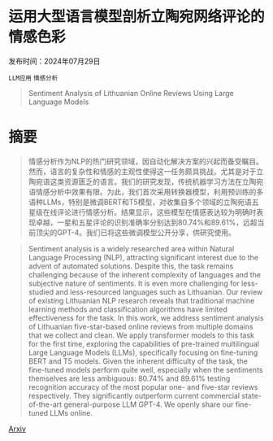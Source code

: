 # 运用大型语言模型剖析立陶宛网络评论的情感色彩

发布时间：2024年07月29日

`LLM应用` `情感分析`

> Sentiment Analysis of Lithuanian Online Reviews Using Large Language Models

# 摘要

> 情感分析作为NLP的热门研究领域，因自动化解决方案的兴起而备受瞩目。然而，语言的复杂性和情感的主观性使得这一任务颇具挑战，尤其是对于立陶宛语这类资源匮乏的语言。我们的研究发现，传统机器学习方法在立陶宛语情感分析中效果有限。为此，我们首次采用转换器模型，利用预训练的多语种LLMs，特别是微调BERT和T5模型，对收集自多个领域的立陶宛语五星级在线评论进行情感分析。结果显示，这些模型在情感表达较为明确时表现卓越，一星和五星评论的识别准确率分别达到80.74%和89.61%，远超当前顶尖的GPT-4。我们已将这些微调模型公开分享，供研究使用。

> Sentiment analysis is a widely researched area within Natural Language Processing (NLP), attracting significant interest due to the advent of automated solutions. Despite this, the task remains challenging because of the inherent complexity of languages and the subjective nature of sentiments. It is even more challenging for less-studied and less-resourced languages such as Lithuanian. Our review of existing Lithuanian NLP research reveals that traditional machine learning methods and classification algorithms have limited effectiveness for the task. In this work, we address sentiment analysis of Lithuanian five-star-based online reviews from multiple domains that we collect and clean. We apply transformer models to this task for the first time, exploring the capabilities of pre-trained multilingual Large Language Models (LLMs), specifically focusing on fine-tuning BERT and T5 models. Given the inherent difficulty of the task, the fine-tuned models perform quite well, especially when the sentiments themselves are less ambiguous: 80.74% and 89.61% testing recognition accuracy of the most popular one- and five-star reviews respectively. They significantly outperform current commercial state-of-the-art general-purpose LLM GPT-4. We openly share our fine-tuned LLMs online.

[Arxiv](https://arxiv.org/abs/2407.19914)
